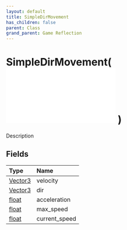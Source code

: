 ```yaml
---
layout: default
title: SimpleDirMovement
has_children: false
parent: Class
grand_parent: Game Reflection
---
```

# SimpleDirMovement( ![ SimpleMovement ](/game-reflection/classes/simple_movement.md) )
Description 

## Fields
| Type | Name |
|:-------------|:--------------|
| [Vector3](/game-reflection/classes/vector3.md) | velocity |
| [Vector3](/game-reflection/classes/vector3.md) | dir |
| [float](/game-reflection/components/float.md) | acceleration |
| [float](/game-reflection/components/float.md) | max_speed |
| [float](/game-reflection/components/float.md) | current_speed |
